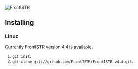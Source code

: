 ![FrontISTR](https://dl.dropboxusercontent.com/u/69190150/FrontISTRlogo.png)

## Installing

### Linux

Currently FrontISTR version 4.4 is available.

1. `git init`.
1. `git clone git://github.com/FrontISTR/FrontISTR-v4.4.git`.
